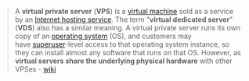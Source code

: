 > A **virtual private server** (**VPS**) is a [virtual machine](https://en.wikipedia.org/wiki/Virtual_machine "Virtual machine") sold as a service by an [Internet hosting service](https://en.wikipedia.org/wiki/Internet_hosting_service "Internet hosting service"). The term "**virtual dedicated server**" (**VDS**) also has a similar meaning.
> A virtual private server runs its own copy of an [operating system](https://en.wikipedia.org/wiki/Operating_system "Operating system") (OS), and customers may have [superuser](https://en.wikipedia.org/wiki/Superuser "Superuser")-level access to that operating system instance, so they can install almost any software that runs on that OS. 
> However, as **virtual servers share the underlying physical hardware** with other VPSes - [wiki](https://en.wikipedia.org/wiki/Virtual_private_server)
